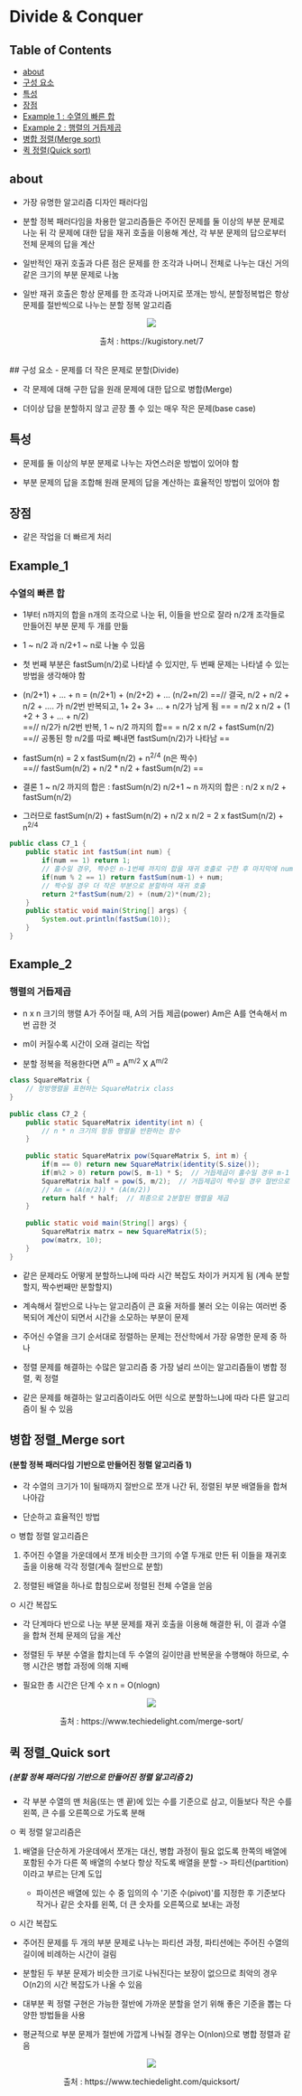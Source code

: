 # Divide  & Conquer

<!-- TABLE OF CONTENTS -->
## Table of Contents
- [about](#about)
- [구성 요소](#구성-요소)
- [특성](#특성)
- [장점](#장점)
- [Example 1 : 수열의 빠른 합](#Example_1)
- [Example 2 : 행렬의 거듭제곱](#Example_2)
- [병합 정렬(Merge sort)](#병합-정렬_Merge-sort)
- [퀵 정렬(Quick sort)](#퀵-정렬_Quick-sort)

<!-- about -->
## about
- 가장 유명한 알고리즘 디자인 패러다임

- 분할 정복 패러다임을 차용한 알고리즘들은 주어진 문제를 둘 이상의 부분 문제로 나눈 뒤 각 문제에 대한 답을 재귀 호출을 이용해 계산, 각 부분 문제의 답으로부터 전체 문제의 답을 계산

- 일반적인 재귀 호출과 다른 점은 문제를 한 조각과 나머니 전체로 나누는 대신 거의 같은 크기의 부분 문제로 나눔

- 일반 재귀 호출은 항상 문제를 한 조각과 나머지로 쪼개는 방식, 분할정복법은 항상 문제를 절반씩으로 나누는 분할 정복 알고리즘

<p align="center">
    <img src="../img/7-dc.png">
	<p align="center"> 출처 : https://kugistory.net/7 </p>
</p>

<br/>
<!-- 구성 요소 -->
## 구성 요소
- 문제를 더 작은 문제로 분할(Divide)

- 각 문제에 대해 구한 답을 원래 문제에 대한 답으로 병합(Merge)

- 더이상 답을 분할하지 않고 곧장 풀 수 있는 매우 작은 문제(base case)

<!-- 특성 -->
## 특성
- 문제를 둘 이상의 부분 분제로 나누는 자연스러운 방법이 있어야 함

- 부분 문제의 답을 조합해 원래 문제의 답을 계산하는 효율적인 방법이 있어야 함

<!-- 장점 -->
## 장점
- 같은 작업을 더 빠르게 처리

<!-- Example 1 -->
## Example_1
### 수열의 빠른 합
- 1부터 n까지의 합을 n개의 조각으로 나눈 뒤, 이들을 반으로 잘라 n/2개 조각들로 만들어진 부분 문제 두 개를 만듦

- 1 ~ n/2 과 n/2+1 ~ n로 나눌 수 있음

- 첫 번째 부분은 fastSum(n/2)로 나타낼 수 있지만, 두 번째 문제는 나타낼 수 있는 방법을 생각해야 함

- (n/2+1) + ... + n
= (n/2+1) + (n/2+2) + ... (n/2+n/2)
	==// 결국, n/2 + n/2 + n/2 + .... 가 n/2번 반복되고, 1+ 2+ 3+ ... + n/2가 남게 됨
==
= n/2 x n/2 + (1 +2 + 3 + ... + n/2)   
	==// n/2가 n/2번 반복, 1 ~ n/2 까지의 합==
= n/2 x n/2 + fastSum(n/2)  
	==// 공통된 항 n/2를 따로 빼내면 fastSum(n/2)가 나타남
==

- fastSum(n)  = 2 x fastSum(n/2) + n<sup>2/4</sup>    (n은 짝수)   
	==// fastSum(n/2) + n/2 * n/2 + fastSum(n/2)
==
- 결론
1 ~ n/2 까지의 합은 : fastSum(n/2)
n/2+1 ~ n 까지의 합은 : n/2 x n/2 + fastSum(n/2)

- 그러므로 
fastSum(n/2) + fastSum(n/2) + n/2 x n/2
 = 2 x fastSum(n/2) + n<sup>2/4</sup>

```java
public class C7_1 {
    public static int fastSum(int num) {
        if(num == 1) return 1;
        // 홀수일 경우, 짝수인 n-1번째 까지의 합을 재귀 호출로 구한 후 마지막에 num을 더해줌
        if(num % 2 == 1) return fastSum(num-1) + num;    
        // 짝수일 경우 더 작은 부분으로 분할하여 재귀 호출
        return 2*fastSum(num/2) + (num/2)*(num/2);    
    }
    public static void main(String[] args) {
        System.out.println(fastSum(10));
    }
}
```

<!-- Example 2 -->
## Example_2
### 행렬의 거듭제곱
- n x n 크기의 행렬 A가 주어질 때, A의 거듭 제곱(power) Am은 A를 연속해서 m번 곱한 것

- m이 커질수록 시간이 오래 걸리는 작업

- 분할 정복을 적용한다면 A<sup>m</sup> = A<sup>m/2</sup> X A<sup>m/2</sup>

```java
class SquareMatrix {
    // 정방행렬을 표현하는 SquareMatrix class
}
 
public class C7_2 {
    public static SquareMatrix identity(int n) {
        // n * n 크기의 항등 행렬을 반환하는 함수
    }
    
    public static SquareMatrix pow(SquareMatrix S, int m) {
        if(m == 0) return new SquareMatrix(identity(S.size());
        if(m%2 > 0) return pow(S, m-1) * S;  // 거듭제곱이 홀수일 경우 m-1 
        SquareMatrix half = pow(S, m/2);  // 거듭제곱이 짝수일 경우 절반으로 분할
        // Am = (A(m/2)) * (A(m/2))
        return half * half;  // 최종으로 2분할된 행렬을 제곱
    }
    
    public static void main(String[] args) {
        SquareMatrix matrx = new SquareMatrix(5);
        pow(matrx, 10);
    }
}
```
 
- 같은 문제라도 어떻게 분할하느냐에 따라 시간 복잡도 차이가 커지게 됨 (계속 분할할지, 짝수번째만 분할할지)

- 계속해서 절반으로 나누는 알고리즘이 큰 효율 저하를 불러 오는 이유는 여러번 중복되어 계산이 되면서 시간을 소모하는 부분이 문제



- 주어신 수열을 크기 순서대로 정렬하는 문제는 전산학에서 가장 유명한 문제 중 하나

- 정렬 문제를 해결하는 수많은 알고리즘 중 가장 널리 쓰이는 알고리즘들이 병합 정렬, 퀵 정렬

- 같은 문제를 해결하는 알고리즘이라도 어떤 식으로 분할하느냐에 따라 다른 알고리즘이 될 수 있음


## 병합 정렬_Merge sort 
#### (분할 정복 패러다임 기반으로 만들어진 정렬 알고리즘 1)

- 각 수열의 크기가 1이 될때까지 절반으로 쪼개 나간 뒤, 정렬된 부분 배열들을 합쳐 나아감

- 단순하고 효율적인 방법

ㅇ 병합 정렬 알고리즘은

   1. 주어진 수열을 가운데에서 쪼개 비슷한 크기의 수열 두개로 만든 뒤 이들을 재귀호출을 이용해 각각 정렬(계속 절반으로 분할)

   2. 정렬된 배열을 하나로 합침으로써 정렬된 전체 수열을 얻음

ㅇ 시간 복잡도

  - 각 단계마다 반으로 나눈 부분 문제를 재귀 호출을 이용해 해결한 뒤, 이 결과 수열을 합쳐 전체 문제의 답을 계산

  - 정렬된 두 부분 수열을 합치는데 두 수열의 길이만큼 반복문을 수행해야 하므로, 수행 시간은 병합 과정에 의해 지배

  - 필요한 총 시간은 단계 수 x n = O(nlogn)

<p align="center">
    <img src="../img/merge_sort.png">
	<p align="center"> 출처 : https://www.techiedelight.com/merge-sort/ </p>
</p>


## 퀵 정렬_Quick sort
##### (분할 정복 패러다임 기반으로 만들어진 정렬 알고리즘 2)

- 각 부분 수열의 맨 처음(또는 맨 끝)에 있는 수를 기준으로 삼고, 이들보다 작은 수를 왼쪽, 큰 수를 오른쪽으로 가도록 분해

ㅇ 퀵 정렬 알고리즘은

  1. 배열을 단순하게 가운데에서 쪼개는 대신, 병합 과정이 필요 없도록 한쪽의 배열에 포함된 수가 다른 쪽 배열의 수보다 항상 작도록 배열을 분할 -> 파티션(partition)이라고 부르는 단계 도입

     * 파이션은 배열에 있는 수 중 임의의 수 '기준 수(pivot)'를 지정한 후 기준보다 작거나 같은 숫자를 왼쪽, 더 큰 숫자를 오른쪽으로 보내는 과정

ㅇ 시간 복잡도

  - 주어진 문제를 두 개의 부분 문제로 나누는 파티션 과정, 파티션에는 주어진 수열의 길이에 비례하는 시간이 걸림

  - 분할된 두 부분 문제가 비슷한 크기로 나눠진다는 보장이 없으므로 최악의 경우 O(n2)의 시간 복잡도가 나올 수 있음

  - 대부분 퀵 정렬 구현은 가능한 절반에 가까운 분할을 얻기 위해 좋은 기준을 뽑는 다양한 방법들을 사용

  - 평균적으로 부분 문제가 절반에 가깝게 나눠질 경우는 O(nlon)으로 병합 정렬과 같음

<p align="center">
    <img src="../img/quick_sort.png">
	<p align="center"> 출처 : https://www.techiedelight.com/quicksort/ </p>
</p>












